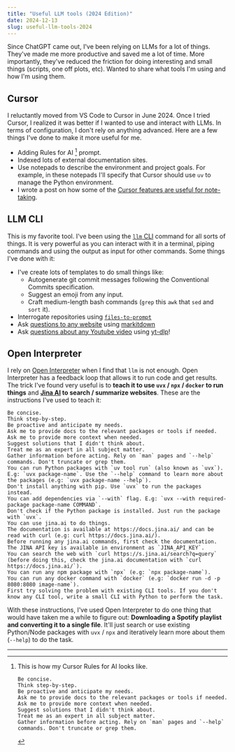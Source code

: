 ```yaml
---
title: "Useful LLM tools (2024 Edition)"
date: 2024-12-13
slug: useful-llm-tools-2024
---
```


Since ChatGPT came out, I've been relying on LLMs for a lot of things. They've made me more productive and saved me a lot of time. More importantly, they've reduced the friction for doing interesting and small things (scripts, one off plots, etc). Wanted to share what tools I'm using and how I'm using them.

## Cursor

I reluctantly moved from VS Code to Cursor in June 2024. Once I tried Cursor, I realized it was better if I wanted to use and interact with LLMs. In terms of configuration, I don't rely on anything advanced. Here are a few things I've done to make it more useful for me.

- Adding Rules for AI [^1] prompt.
- Indexed lots of external documentation sites.
- Use notepads to describe the environment and project goals. For example, in these notepads I'll specify that Cursor should use `uv` to manage the Python environment.
- I wrote a post on how some of the [Cursor features are useful for note-taking](notetaking-with-ides).

## LLM CLI

This is my favorite tool. I've been using the [`llm` CLI](https://llm.datasette.io/en/stable/) command for all sorts of things. It is very powerful as you can interact with it in a terminal, piping commands and using the output as input for other commands. Some things I've done with it:

- I've create lots of templates to do small things like:
  - Autogenerate git commit messages following the Conventional Commits specification.
  - Suggest an emoji from any input.
  - Craft medium-length bash commands (`grep` this `awk` that `sed` and `sort` it).
- Interrogate repositories using [`files-to-prompt`](https://github.com/simonw/files-to-prompt)
- Ask [questions to any website](https://github.com/davidgasquez/dotfiles/blob/bb9df4a369dbaef95ca0c35642de491c7dd41269/shell/zshrc#L50-L73) using [markitdown](https://github.com/microsoft/markitdown)
- Ask [questions about any Youtube video](https://github.com/davidgasquez/dotfiles/blob/bb9df4a369dbaef95ca0c35642de491c7dd41269/shell/zshrc#L75-L99) using [yt-dlp](https://github.com/yt-dlp/yt-dlp)!

## Open Interpreter

I rely on [Open Interpreter](https://github.com/openinterpreter/open-interpreter) when I find that `llm` is not enough. Open Interpreter has a feedback loop that allows it to run code and get results. The trick I've found very useful is to **teach it to use `uvx` / `npx` / `docker` to run things** and **[Jina AI](https://jina.ai/) to search / summarize websites**. These are the instructions I've used to teach it:

```
Be concise.
Think step-by-step.
Be proactive and anticipate my needs.
Ask me to provide docs to the relevant packages or tools if needed.
Ask me to provide more context when needed.
Suggest solutions that I didn't think about.
Treat me as an expert in all subject matter.
Gather information before acting. Rely on `man` pages and `--help` commands. Don't truncate or grep them.
You can run Python packages with `uv tool run` (also known as `uvx`). E.g: `uvx package-name`. Use the `--help` command to learn more about the packages (e.g: `uvx package-name --help`).
Don't install anything with pip. Use `uvx` to run the packages instead.
You can add dependencies via `--with` flag. E.g: `uvx --with required-package package-name COMMAND`.
Don't check if the Python package is installed. Just run the package with `uvx`.
You can use jina.ai to do things.
The documentation is available at https://docs.jina.ai/ and can be read with curl (e.g: curl https://docs.jina.ai/).
Before running any jina.ai commands, first check the documentation.
The JINA API key is available in environment as `JINA_API_KEY`.
You can search the web with `curl https://s.jina.ai/search?q=query` (before doing this, check the jina.ai documentation with `curl https://docs.jina.ai/`).
You can run any npm package with `npx` (e.g: `npx package-name`).
You can run any docker command with `docker` (e.g: `docker run -d -p 8080:8080 image-name`).
First try solving the problem with existing CLI tools. If you don't know any CLI tool, write a small CLI with Python to perform the task.
```

With these instructions, I've used Open Interpreter to do one thing that would have taken me a while to figure out: **Downloading a Spotify playlist and converting it to a single file**. It'll just search or use existing Python/Node packages with `uvx` / `npx` and iteratively learn more about them (`--help`) to do the task.

---

[^1]: This is how my Cursor Rules for AI looks like.

    ```
    Be concise.
    Think step-by-step.
    Be proactive and anticipate my needs.
    Ask me to provide docs to the relevant packages or tools if needed.
    Ask me to provide more context when needed.
    Suggest solutions that I didn't think about.
    Treat me as an expert in all subject matter.
    Gather information before acting. Rely on `man` pages and `--help` commands. Don't truncate or grep them.
    ```
